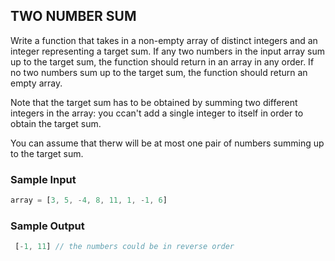 ## TWO NUMBER SUM

Write a function that takes in a non-empty array of distinct integers and an integer representing a target
sum. If any two numbers in the input array sum up to the target sum, the function should return in an array
in any order. If no two numbers sum up to the target sum, the function should return an empty array.

Note that the target sum has to be obtained by summing two different integers in the array: you ccan't add a 
single integer to itself in order to obtain the target sum.

You can assume that therw will be at most one pair of numbers summing up to the target sum.

 ### Sample Input
```js
array = [3, 5, -4, 8, 11, 1, -1, 6]
```

### Sample Output
```js
 [-1, 11] // the numbers could be in reverse order
```